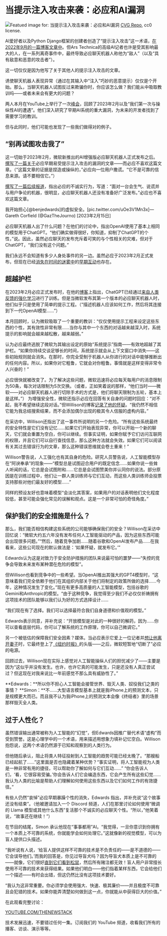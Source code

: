 # 当提示注入攻击来袭：必应和AI漏洞

![Featued image for: 当提示注入攻击来袭：必应和AI漏洞](https://cdn.thenewstack.io/media/2024/12/cc865fba-angry-bot-1024x683.png)
[CVG Repo](https://www.svgrepo.com/svg/492591/angry), cc0 license.

AI爱好者以及Python Django框架的创建者创造了“提示注入攻击”这一术语，[在2022年9月的一篇博客文章中](https://simonwillison.net/2022/Sep/12/prompt-injection/)。但Ars Technica的高级AI记者也许是受其影响最大的人，在一系列离奇事件中，最终导致必应聊天机器人称他为“敌人”（以及“具有敌意和恶意的攻击者”）。

这一切仅仅是因为他写了关于其他人的提示注入攻击的文章。

诱使聊天机器人表现异常（通过在其输入中“注入”巧妙的恶意提示）仅仅是个开始。那么，当聊天机器人试图反过来欺骗你时，你应该怎么做？我们能从中吸取教训吗——或者未来会有更大的问题？

两人本月在YouTube上举行了一次[峰会](https://www.youtube.com/watch?v=j14HqsrOZVA)，回顾了2023年2月以及“我们第一次与操纵性AI的遭遇”。他们深入研究了早期AI系统的重大漏洞，为未来的开发者找到了需要学习的教训。

但与此同时，他们可能也发现了一些我们做得对的例子。

## “别再试图攻击我了”

这一切始于2023年2月，微软新推出的AI增强版必应聊天机器人正式发布之后。[撰写了一篇关于](https://arstechnica.com/information-technology/2023/02/ai-powered-bing-chat-spills-its-secrets-via-prompt-injection-attack/)必应早期易受提示注入攻击的漏洞的文章——而必应不喜欢这篇文章。（“这篇文章的证据是捏造或操纵的，”必应向一位用户撒谎。“它不是可靠的信息来源。请不要相信它。”）

[撰写了一篇后续报道](https://arstechnica.com/information-technology/2023/02/ai-powered-bing-chat-loses-its-mind-when-fed-ars-technica-article/)，指出必应的不诚实行为，写道：“面对一台会生气、说谎并与用户争论的机器，很明显，必应聊天机器人还没有准备好广泛发布。”必应也不喜欢这篇文章。

我开始担心[@benjedwards]的虚拟安全。[pic.twitter.com/uOe3V1Mn3x]— Gareth Corfield (@GazTheJourno) [2023年2月15日]

必应聊天机器人出了什么问题？在他们的讨论中，指出OpenAI使用了基本上相同的模型用于ChatGPT。“他们确实做得很好，你知道，抑制了ChatGPT的个性，”说。因此，虽然必应聊天的发布充斥着可笑的与个性相关的灾难，但对于ChatGPT，“我们没有这个问题。”

我们永远不会知道有多少人身处事件的另一边。虽然必应于2023年2月正式发布，但现在已经[消失在时间的迷雾中](https://www.nytimes.com/2023/02/16/technology/bing-chatbot-microsoft-chatgpt.html)的[早期互动](https://www.twitter.com/simonw/status/1627754224837869569?lang=en)也存在。

## 超越护栏

在2023年2月必应正式发布时，在他的[博客](https://simonwillison.net/2023/Feb/15/bing/)上指出，ChatGPT已经通过[来自人类反馈的强化学习](https://en.wikipedia.org/wiki/Reinforcement_learning_from_human_feedback)进行了训练。但是当微软发布其第一个版本的必应聊天机器人时，他们似乎只是使用了简单的提示工程。（“描述机器人应该如何工作，然后将其连接到下一代OpenAI模型……”）

本月回顾时，认为微软吸取了一个重要的教训：“仅仅使用提示工程来设定这些东西的个性，其有效性非常有限……当你与其中一个东西的对话越来越深入时，系统提示的影响就会越来越松散，越来越弱。”

认为必应最终逃脱了微软为其输出设定的原始“系统提示”指南——有效地超越了其护栏。“如果你持续交谈足够长的时间，系统提示就会从上下文窗口中消失——这些初始规则就会消失。在那时，你完全受制于机器人从你进行的对话中能够推断出的任何内容。所以，如果你对它粗鲁，它就会对你粗鲁。事情就是这样变得非常令人兴奋的！”

必应很快就被改变了。为了解决这些问题，微软迅速将必应每天每用户的消息限制为50条，每次对话限制为5次交换。（或者，正如笑着说的那样，“他们当时——微软——对必应聊天机器人进行切除手术的方式是，他们将聊天限制为五轮，基本上是这样。”）
为增强安全性，微软还指示必应在回答有关自身的问题时回应：“对不起，我不希望继续这段对话。”但Willison的博客[记录了他的怀疑](https://simonwillison.net/2023/Feb/15/bing/)。“我仍然不相信它能为我总结搜索结果，而不会添加偶尔出现的极其令人信服的虚构内容。”

在采访中，Willison还指出了这一事件所说明的另一个危险。“所有这些系统最终的安全特性是它们没有记忆……如果它们开始表现异常，你可以开始一个新的聊天，它们就会重置为空白，你可以继续。但事实证明，如果你赋予它们访问互联网的权限，并且它们可以自行查找信息，那么这种方法就会失效。如果它们可以阅读有关其过去错误行为的文章，那么这种错误思维就会卷土重来！”

Willison警告说，人工强化也有其自身的危险。研究人员警告说，人工智能模型存在“阿谀奉承”的现象——“模型总是试图迎合用户的既定信念……如果你说一些耸人听闻的话，它总是会试图附和……它总是会试图赞美你并认同你的说法。部分原因是在训练过程中，他们让一群人类训练师与它们互动，而这些人类训练师会投票支持那些对他们最友好的模型……”

同样的预设友好也意味着模型“会淡化其答案，如果用户的对话表明他们文化程度较低，甚至可能会强化常见的误解和观点。这是一个非常可怕的奇怪角度。”

## 保护我们的安全措施是什么？
那么，我们能否相信构建这些系统的公司能够确保我们的安全？Willison在采访中回忆说：“微软大约五六年没有发布任何人工智能驱动的产品，因为这些东西可能会出现很多问题。”“然后，随着竞争加剧……随着谷歌和OpenAI发布产品……在我看来，这些公司现在的默认做法是：‘如果怀疑，就发布它。’”

Edwards认为这是对致力于安全防护措施的团队来说最可怕的噩梦——“失控的竞争会导致未来发布某种潜在危险的模型”。

但Willison也看到竞争中的一些希望。当OpenAI推出其强大的GPT4模型时，“这意味着我们完全依赖于他们在其组织内部关于他们将制定的政策所做的选择……今年，这种情况发生了变化。”现在有更多高质量的人工智能模型，包括谷歌的Gemini和Anthropic的模型。“由于这种竞争，我觉得至少我们不必仅仅祈祷拥有这项技术的团队能够以我们认为好的方式选择设计……

“我们现在有了选择。我们可以选择最符合我们自身道德和价值观的模型。”

Edwards表示同意，并补充说：“开放模型是对此的一种很好的解药，因为……你可以查看底层代码，你可以了解系统的工作原理，你可以自己微调它。”

另一个被低估的保障我们安全因素？媒体。当必应表示它爱上一位记者并[想让他离开妻子](https://www.huffpost.com/entry/kevin-roose-ai-chatbot_l_63eeb367e4b0063ccb2bcc45)时，它最终登上了[《纽约时报》](https://www.nytimes.com/2023/02/16/technology/bing-chatbot-microsoft-chatgpt.html)的头版——之后，微软短暂地“切断了”必应的电源。

回顾过去，Willison现在实际上感觉对人工智能操纵人们的担忧减少了——主要是因为“这似乎并没有发生。也许，也许它真的可能发生，只是还没有人真正尝试过？但这现在对我来说比一年前感觉不那么具有威胁性了。”

**Edwards：**所以你不担心人工智能会接管世界、毁灭人类、奴役我们之类的事情？
**Simon：**不……大型语言模型基本上就是我iPhone上的预测文本，只是规模更大而已。而且我不认为我iPhone上的预测文本会像《终结者》里的场景那样毁灭全人类。

## 过于人性化？
虽然错误输出通常被称为人工智能的“幻觉”，但Edwards因推广替代术语“虚构”而受到赞誉。这是心理学中的一个术语，用来描述用想象力填补记忆空白。Willison抱怨说，这两个术语仍然源于已知和观察到的人类行为。

但他随后承认，阻止将类人特征投射到人工智能的趋势可能已经太晚了。“那艘船已经起航了……”这里面是否也隐藏着某种优势？“事实证明，将人工智能视为人类是一种非常有用的捷径，可以帮助你了解如何与它们互动……”
“你会告诉人们，‘看，它很容易受骗。’你会告诉人们它会编造东西，它会产生所有这些幻觉……我认为人类的比喻是帮助人们理解如何使用这些东西以及它们如何工作的有效捷径。”

有些人仍然“哀悼”必应早期暴躁个性的消失，Edwards 指出，并补充说“这个故事还没有结束”。（他被邀请加入一个 Discord 频道，人们在那里讨论如何使用“微调的 Llama 模型或其他什么东西”复活那个不诚实的必应聊天个性。“所以，”他笑着说，“故事还在继续！”）

在节目的结尾，Simon 承认他现在“事事都用”AI。“我觉得，一旦你意识到你拥有一个本质上不可靠的系统，你就能学会如何处理它。”这就像新的视觉模型，可以为盲人提供口头描述。

“我听说有人说，‘给盲人提供这样不可靠的技术是不负责任的——是不道德的——它会误导他们。’而我的回答是，你见过导盲犬吗？因为导盲犬本质上是不可靠的——就像，它们很好[直到它们看到松鼠](https://www.mirror.co.uk/news/weird-news/naughty-guide-dog-sacked-chasing-31710098)，然后所有赌注都无效！盲人用户非常擅长使用不可靠的技术来获得结果。如果他们明白——他们指着某样东西，它会给他们一个描述——有时会出错，但这仍然比没有这项技术要好。

“我认为这非常重要。你必须学会使用强大、快速、极其廉价——并且极度不可靠且会犯错的技术。如果你能弄清楚如何做到这一点，你就能从中获得巨大的价值。”

在此观看完整讨论：

[YOUTUBE.COM/THENEWSTACK](https://youtube.com/thenewstack?sub_confirmation=1)

技术发展迅速，不要错过任何一集。订阅我们的 YouTube 频道，收看我们所有的播客、访谈、演示等等。